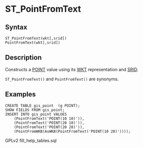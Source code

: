 
# ST_PointFromText

## Syntax


```
ST_PointFromText(wkt[,srid])
PointFromText(wkt[,srid])
```

## Description


Constructs a [POINT](../geometry-constructors/point.md) value using its [WKT](wkt-definition.md) representation and [SRID](../geometry-properties/st_srid.md).


`ST_PointFromText()` and `PointFromText()` are synonyms.


## Examples


```
CREATE TABLE gis_point  (g POINT);
SHOW FIELDS FROM gis_point;
INSERT INTO gis_point VALUES
    (PointFromText('POINT(10 10)')),
    (PointFromText('POINT(20 10)')),
    (PointFromText('POINT(20 20)')),
    (PointFromWKB(AsWKB(PointFromText('POINT(10 20)'))));
```


GPLv2 fill_help_tables.sql

